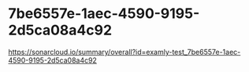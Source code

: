 # 7be6557e-1aec-4590-9195-2d5ca08a4c92
https://sonarcloud.io/summary/overall?id=examly-test_7be6557e-1aec-4590-9195-2d5ca08a4c92
